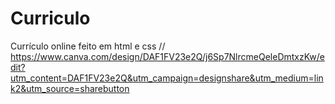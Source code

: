 # Curriculo
 Currículo online feito em html e css
// https://www.canva.com/design/DAF1FV23e2Q/j6Sp7NlrcmeQeleDmtxzKw/edit?utm_content=DAF1FV23e2Q&utm_campaign=designshare&utm_medium=link2&utm_source=sharebutton
